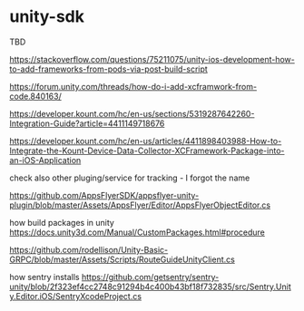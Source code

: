 # unity-sdk

TBD

https://stackoverflow.com/questions/75211075/unity-ios-development-how-to-add-frameworks-from-pods-via-post-build-script

https://forum.unity.com/threads/how-do-i-add-xcframwork-from-code.840163/


https://developer.kount.com/hc/en-us/sections/5319287642260-Integration-Guide?article=4411149718676

https://developer.kount.com/hc/en-us/articles/4411898403988-How-to-Integrate-the-Kount-Device-Data-Collector-XCFramework-Package-into-an-iOS-Application



check also other pluging/service for tracking - I forgot the name


https://github.com/AppsFlyerSDK/appsflyer-unity-plugin/blob/master/Assets/AppsFlyer/Editor/AppsFlyerObjectEditor.cs


how build packages in unity
https://docs.unity3d.com/Manual/CustomPackages.html#procedure


https://github.com/rodellison/Unity-Basic-GRPC/blob/master/Assets/Scripts/RouteGuideUnityClient.cs


how sentry installs
https://github.com/getsentry/sentry-unity/blob/2f323ef4cc2748c91294b4c400b43bf18f732835/src/Sentry.Unity.Editor.iOS/SentryXcodeProject.cs